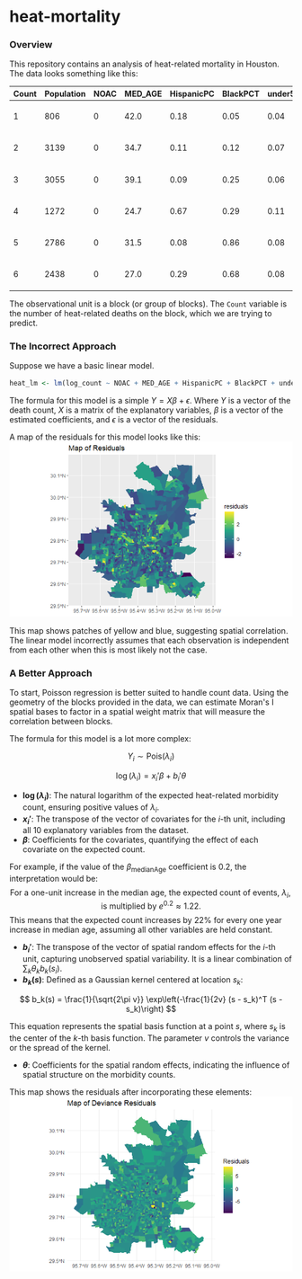 # heat-mortality

### Overview
This repository contains an analysis of heat-related mortality in Houston. The data looks something like this:

| Count | Population | NOAC | MED_AGE | HispanicPC | BlackPCT | under5PCT | over65PCT | povertyPCT | alonePCT | MinTemp | geometry                       |
|-------|------------|------|---------|------------|----------|-----------|-----------|------------|----------|---------|--------------------------------|
| 1     | 806        | 0    | 42.0    | 0.18       | 0.05     | 0.04      | 0.17      | 0.04       | 0.05     | 24.821  | MULTIPOLYGON (((-95.30797 2... |
| 2     | 3139       | 0    | 34.7    | 0.11       | 0.12     | 0.07      | 0.05      | 0.05       | 0.02     | 24.301  | MULTIPOLYGON (((-95.59792 2... |
| 3     | 3055       | 0    | 39.1    | 0.09       | 0.25     | 0.06      | 0.06      | 0.04       | 0.03     | 24.446  | MULTIPOLYGON (((-95.52326 2... |
| 4     | 1272       | 0    | 24.7    | 0.67       | 0.29     | 0.11      | 0.03      | 0.31       | 0.01     | 24.735  | MULTIPOLYGON (((-95.45417 2... |
| 5     | 2786       | 0    | 31.5    | 0.08       | 0.86     | 0.08      | 0.03      | 0.11       | 0.07     | 24.598  | MULTIPOLYGON (((-95.51841 2... |
| 6     | 2438       | 0    | 27.0    | 0.29       | 0.68     | 0.08      | 0.03      | 0.08       | 0.03     | 24.714  | MULTIPOLYGON (((-95.46127 2... |

The observational unit is a block (or group of blocks). The `Count` variable is the number of heat-related deaths on the block, which we are trying to predict.

### The Incorrect Approach
Suppose we have a basic linear model.

```r
heat_lm <- lm(log_count ~ NOAC + MED_AGE + HispanicPC + BlackPCT + under5PCT + over65PCT + povertyPCT + alonePCT + MinTemp + Population, data = heat)
```

The formula for this model is a simple $Y = X\beta + \epsilon$. Where $Y$ is a vector of the death count, $X$ is a matrix of the explanatory variables, $\beta$ is a vector of the estimated coefficients, and $\epsilon$ is a vector of the residuals.

A map of the residuals for this model looks like this:
![LMResid](assets/before.png)

This map shows patches of yellow and blue, suggesting spatial correlation. The linear model incorrectly assumes that each observation is independent from each other when this is most likely not the case.

### A Better Approach
To start, Poisson regression is better suited to handle count data. Using the geometry of the blocks provided in the data, we can estimate Moran's I spatial bases to factor in a spatial weight matrix that will measure the correlation between blocks.

The formula for this model is a lot more complex:

$$
Y_i \sim \text{Pois}(\lambda_i)
$$

$$
\log(\lambda_i) = x_i'\beta + b_i'\theta
$$

- **$\log(\lambda_i)$**: The natural logarithm of the expected heat-related morbidity count, ensuring positive values of $\lambda_i$.
- **$x_i'$**: The transpose of the vector of covariates for the $i$-th unit, including all 10 explanatory variables from the dataset.
- **$\beta$**: Coefficients for the covariates, quantifying the effect of each covariate on the expected count.

For example, if the value of the $\beta_{\text{medianAge}}$ coefficient is 0.2, the interpretation would be:
$$
\text{For a one-unit increase in the median age, the expected count of events, } \lambda_i, \text{ is multiplied by } e^{0.2} \approx 1.22.
$$
This means that the expected count increases by 22% for every one year increase in median age, assuming all other variables are held constant.

- **$b_i'$**: The transpose of the vector of spatial random effects for the $i$-th unit, capturing unobserved spatial variability. It is a linear combination of $\sum_k \theta_k b_k(s_i)$.
- **$b_k(s)$**: Defined as a Gaussian kernel centered at location $s_k$:

$$
b_k(s) = \frac{1}{\sqrt{2\pi v}} \exp\left(-\frac{1}{2v} (s - s_k)^T (s - s_k)\right)
$$

This equation represents the spatial basis function at a point $s$, where $s_k$ is the center of the $k$-th basis function. The parameter $v$ controls the variance or the spread of the kernel.

- **$\theta$**: Coefficients for the spatial random effects, indicating the influence of spatial structure on the morbidity counts.

This map shows the residuals after incorporating these elements:
![PoissonResid](assets/after.png)
